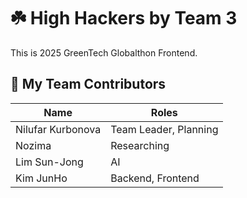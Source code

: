 # ☘️ High Hackers by Team 3
This is 2025 GreenTech Globalthon Frontend.

## 👥 My Team Contributors

| Name              | Roles                 |
|-------------------|-----------------------|
| Nilufar Kurbonova | Team Leader, Planning | 
| Nozima            | Researching           |
| Lim Sun-Jong      | AI                    |
| Kim JunHo         | Backend, Frontend     |